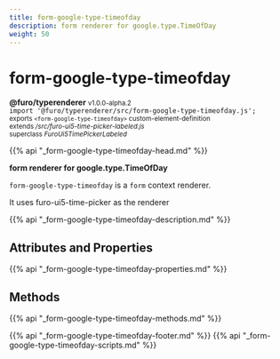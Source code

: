 ```yaml
---
title: form-google-type-timeofday
description: form renderer for google.type.TimeOfDay
weight: 50
---
```


# form-google-type-timeofday
**@furo/typerenderer** <small>v1.0.0-alpha.2</small>
<br>`import '@furo/typerenderer/src/form-google-type-timeofday.js';`<small>
<br>exports `<form-google-type-timeofday>` custom-element-definition
<br>extends */src/furo-ui5-time-picker-labeled.js*
<br>superclass *FuroUi5TimePickerLabeled*</small>

{{% api "_form-google-type-timeofday-head.md" %}}

**form renderer for google.type.TimeOfDay**

`form-google-type-timeofday` is a `form` context renderer.

It uses furo-ui5-time-picker as the renderer

{{% api "_form-google-type-timeofday-description.md" %}}


## Attributes and Properties
{{% api "_form-google-type-timeofday-properties.md" %}}



## Methods
{{% api "_form-google-type-timeofday-methods.md" %}}





{{% api "_form-google-type-timeofday-footer.md" %}}
{{% api "_form-google-type-timeofday-scripts.md" %}}
